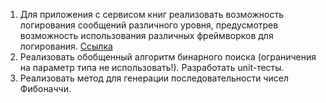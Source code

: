 1. Для приложения с сервисом книг реализовать возможность логирования сообщений различного уровня, предусмотрев возможность использования различных фреймворков для логирования. [Ссылка](https://github.com/yuya-yuliya/.NET-training/tree/master/NET.W.2028.Yukhnevich.08)
2. Реализовать обобщенный алгоритм бинарного поиска (ограничения на параметр типа не использовать!). Разработать unit-тесты.
3. Реализовать метод для генерации  последовательности чисел Фибоначчи. 

